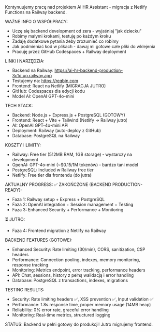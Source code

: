 Kontynuujemy pracę nad projektem AI HR Assistant - migracja z Netlify Functions na Railway backend.

WAŻNE INFO O WSPÓŁPRACY:
- Uczę się backend development od zera - wyjaśniaj "jak dziecku"
- Robimy małymi krokami, testuję po każdym kroku
- Zadaję dodatkowe pytania żeby zrozumieć co robimy
- Jak podmieniać kod w plikach - dawaj mi gotowe całe pliki do wklejenia
- Pracuję przez GitHub Codespaces + Railway deployment

LINKI I NARZĘDZIA:
- Backend na Railway: https://ai-hr-backend-production-3c1d.up.railway.app
- Testujemy na: https://reqbin.com
- Frontend: React na Netlify (MIGRACJA JUTRO)
- GitHub: Codespaces dla edycji kodu
- Model AI: OpenAI GPT-4o-mini

TECH STACK:
- Backend: Node.js + Express.js + PostgreSQL (GOTOWY)
- Frontend: React + Vite + Tailwind (Netlify → Railway jutro)
- AI: OpenAI GPT-4o-mini API
- Deployment: Railway (auto-deploy z GitHub)
- Database: PostgreSQL na Railway

KOSZTY I LIMITY:
- Railway: Free tier (512MB RAM, 1GB storage) - wystarczy na development
- OpenAI: GPT-4o-mini (~$0.15/1M tokenów) - bardzo tani model
- PostgreSQL: Included w Railway free tier
- Netlify: Free tier dla frontendu (do jutra)

AKTUALNY PROGRESS:
✅ ZAKOŃCZONE (BACKEND PRODUCTION-READY):
- Faza 1: Railway setup + Express + PostgreSQL
- Faza 2: OpenAI integration + Session management + Testing
- Faza 3: Enhanced Security + Performance + Monitoring

⏳ JUTRO:
- Faza 4: Frontend migration z Netlify na Railway

BACKEND FEATURES (GOTOWE):
- Enhanced Security: Rate limiting (30/min), CORS, sanitization, CSP headers
- Performance: Connection pooling, indexes, memory monitoring, response tracking
- Monitoring: Metrics endpoint, error tracking, performance headers
- API: Chat, sessions, history z pełną walidacją i error handling
- Database: PostgreSQL z transactions, indexes, migrations

TESTING RESULTS:
- Security: Rate limiting headers ✅, XSS prevention ✅, Input validation ✅
- Performance: 1.8s response time, proper memory usage (14MB heap)
- Reliability: 0% error rate, graceful error handling
- Monitoring: Real-time metrics, structured logging

STATUS: Backend w pełni gotowy do produkcji! Jutro migrujemy frontend.